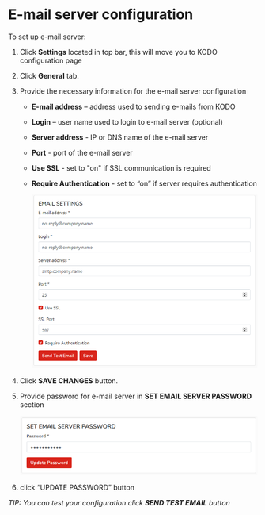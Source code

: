 # E-mail server configuration

To set up e-mail server:

1. Click **Settings** located in top bar, this will move you to KODO configuration page
2. Click **General** tab.
3. Provide the necessary information for the e-mail server configuration
   * **E-mail address** – address used to sending e-mails from KODO
   * **Login** – user name used to login to e-mail server \(optional\)
   * **Server address** - IP or DNS name of the e-mail server
   * **Port** - port of the e-mail server
   * **Use SSL** - set to "on" if SSL communication is required
   * **Require Authentication** - set to “on” if server requires authentication

     ![mail](../../.gitbook/assets/email.png)
4. Click **SAVE CHANGES** button.
5. Provide password for e-mail server in **SET EMAIL SERVER PASSWORD** section

   ![mail\_password](../../.gitbook/assets/emailpass.png)

6. click “UPDATE PASSWORD” button

_TIP: You can test your configuration click **SEND TEST EMAIL** button_

